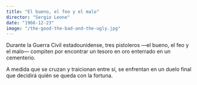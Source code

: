 ```yaml
---
title: "El bueno, el feo y el malo"
director: "Sergio Leone"
date: "1966-12-23"
image: "/the-good-the-bad-and-the-ugly.jpg"
---
```


Durante la Guerra Civil estadounidense, tres pistoleros —el bueno, el feo y el malo— compiten por encontrar un tesoro en oro enterrado en un cementerio.

A medida que se cruzan y traicionan entre sí, se enfrentan en un duelo final que decidirá quién se queda con la fortuna.
